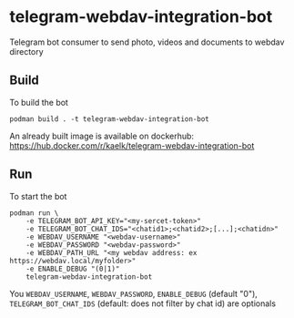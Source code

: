 # telegram-webdav-integration-bot
Telegram bot consumer to send photo, videos and documents to webdav directory

## Build
To build the bot
```
podman build . -t telegram-webdav-integration-bot
```

An already built image is available on dockerhub: https://hub.docker.com/r/kaelk/telegram-webdav-integration-bot

## Run
To start the bot
```
podman run \
    -e TELEGRAM_BOT_API_KEY="<my-sercet-token>"
    -e TELEGRAM_BOT_CHAT_IDS="<chatid1>;<chatid2>;[...];<chatidn>"
    -e WEBDAV_USERNAME "<webdav-username>"
    -e WEBDAV_PASSWORD "<webdav-password>"
    -e WEBDAV_PATH_URL "<my webdav address: ex https://webdav.local/myfolder>"
    -e ENABLE_DEBUG "(0|1)"
    telegram-webdav-integration-bot
```

You `WEBDAV_USERNAME`, `WEBDAV_PASSWORD`, `ENABLE_DEBUG` (default "0"),
`TELEGRAM_BOT_CHAT_IDS` (default: does not filter by chat id) are optionals
